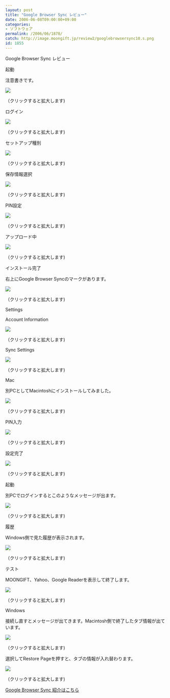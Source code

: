 ```yaml
---
layout: post
title: "Google Browser Sync レビュー"
date: 2006-06-08T09:00:00+09:00
categories:
- ソフトウェア
permalink: /2006/06/1878/
catch: http://image.moongift.jp/review2/googlebrowsersync10.s.png
id: 1855
---
```

Google Browser Sync レビュー  
<!--more-->

起動

  

注意書きです。

  

[![](http://image.moongift.jp/review2/googlebrowsersync1.s.png)](http://image.moongift.jp/review2/googlebrowsersync1.png)  
  
（クリックすると拡大します)

  

ログイン

  

[![](http://image.moongift.jp/review2/googlebrowsersync2.s.png)](http://image.moongift.jp/review2/googlebrowsersync2.png)  
  
（クリックすると拡大します)

  

セットアップ種別

  

[![](http://image.moongift.jp/review2/googlebrowsersync3.s.png)](http://image.moongift.jp/review2/googlebrowsersync3.png)  
  
（クリックすると拡大します)

  

保存情報選択

  

[![](http://image.moongift.jp/review2/googlebrowsersync5.s.png)](http://image.moongift.jp/review2/googlebrowsersync5.png)  
  
（クリックすると拡大します)

  

PIN設定

  

[![](http://image.moongift.jp/review2/googlebrowsersync6.s.png)](http://image.moongift.jp/review2/googlebrowsersync6.png)  
  
（クリックすると拡大します)

  

アップロード中

  

[![](http://image.moongift.jp/review2/googlebrowsersync7.s.png)](http://image.moongift.jp/review2/googlebrowsersync7.png)  
  
（クリックすると拡大します)

  

インストール完了

  

右上にGoogle Browser Syncのマークがあります。

  

[![](http://image.moongift.jp/review2/googlebrowsersync8.s.png)](http://image.moongift.jp/review2/googlebrowsersync8.png)  
  
（クリックすると拡大します)

  

Settings

  

Account Information

  

[![](http://image.moongift.jp/review2/googlebrowsersync9.s.png)](http://image.moongift.jp/review2/googlebrowsersync9.png)  
  
（クリックすると拡大します)

  

Sync Settings

  

[![](http://image.moongift.jp/review2/googlebrowsersync10.s.png)](http://image.moongift.jp/review2/googlebrowsersync10.png)  
  
（クリックすると拡大します)

  

Mac

  

別PCとしてMacintoshにインストールしてみました。

  

[![](http://image.moongift.jp/review2/googlebrowsersync13.s.png)](http://image.moongift.jp/review2/googlebrowsersync13.png)  
  
（クリックすると拡大します)

  

PIN入力

  

[![](http://image.moongift.jp/review2/googlebrowsersync14.s.png)](http://image.moongift.jp/review2/googlebrowsersync14.png)  
  
（クリックすると拡大します)

  

設定完了

  

[![](http://image.moongift.jp/review2/googlebrowsersync15.s.png)](http://image.moongift.jp/review2/googlebrowsersync15.png)  
  
（クリックすると拡大します)

  

起動

  

別PCでログインするとこのようなメッセージが出ます。

  

[![](http://image.moongift.jp/review2/googlebrowsersync16.s.png)](http://image.moongift.jp/review2/googlebrowsersync16.png)  
  
（クリックすると拡大します)

  

履歴

  

Windows側で見た履歴が表示されます。

  

[![](http://image.moongift.jp/review2/googlebrowsersync17.s.png)](http://image.moongift.jp/review2/googlebrowsersync17.png)  
  
（クリックすると拡大します)

  

テスト

  

MOONGIFT、Yahoo、Google Readerを表示して終了します。

  

[![](http://image.moongift.jp/review2/googlebrowsersync18.s.png)](http://image.moongift.jp/review2/googlebrowsersync18.png)  
  
（クリックすると拡大します)

  

Windows

  

接続し直すとメッセージが出てきます。Macintosh側で終了したタブ情報が出ています。

  

[![](http://image.moongift.jp/review2/googlebrowsersync11.s.png)](http://image.moongift.jp/review2/googlebrowsersync11.png)  
  
（クリックすると拡大します)

  

選択してRestore Pageを押すと、タブの情報が入れ替わります。

  

[![](http://image.moongift.jp/review2/googlebrowsersync12.s.png)](http://image.moongift.jp/review2/googlebrowsersync12.png)  
  
（クリックすると拡大します)

  

[Google Browser Sync 紹介はこちら](http://fw.moongift.jp/intro/i-1877.html)

